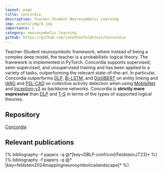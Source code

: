```yaml
---
layout: page
title: Concordia
description: Teacher-Student Neurosymbolic Learning
img: assets/img/4.jpg
importance: 1
category: neurosymbolic learning
github: https://github.com/jonathanfeldstein/Concordia
---
```


Teacher-Student neurosymbolic framework, where instead of being a complex deep model, the teacher is a 
probabilistic logical theory. The framework is implemented in PyTorch.
Concordia supports supervised, semi-supervised, and unsupervised training and has been applied to a variety of tasks, outperforming the relevant state-of-the-art. 
In particular, Concordia outperforms
<a href="https://aclanthology.org/D18-1215/">DLP</a>,
<a href="https://aclanthology.org/Q17-1008/">Bi-LSTM</a>, and
<a href="https://arxiv.org/abs/1910.01108">DistilBERT</a>
on entity linking and 
<a href="https://arxiv.org/abs/2010.12968">IARG</a> and
<a href="https://www.computer.org/csdl/proceedings-article/cvprw/2013/4990a566/12OmNyVes6e">PSL-CAD</a> on collective activity detection when using <a href="https://arxiv.org/abs/1704.04861">MobileNet</a> and
<a href="https://arxiv.org/abs/1512.00567">Inception-v3</a> as backbone networks. 
Concordia is <strong>strictly more expressive</strong> than <a href="https://aclanthology.org/D18-1215/">DLP</a> and <a href="https://aclanthology.org/P16-1228/">T-S</a> in terms of the types of supported logical theories.

## Repository
<a href="https://github.com/jonathanfeldstein/Concordia">Concordia</a>

## Relevant publications
<div class="publications">
  {% bibliography -f papers -q @*[key=DBLP:conf/icml/FeldsteinJT23]* %}
  {% bibliography -f papers -q @*[key=feldstein2024mappingneurosymbolicailandscape]* %}
</div>
